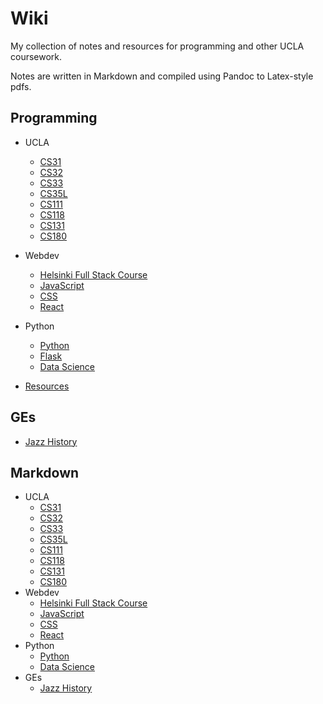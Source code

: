 # Wiki

My collection of notes and resources for programming and other UCLA coursework.

Notes are written in Markdown and compiled using Pandoc to Latex-style pdfs.

## Programming

- UCLA
  - [CS31](Programming/CS31.pdf)
  - [CS32](Programming/CS32.pdf)
  - [CS33](Programming/CS33.pdf)
  - [CS35L](Programming/CS35L.pdf)
  - [CS111](Programming/CS111.pdf)
  - [CS118](Programming/CS118.pdf)
  - [CS131](Programming/CS131.pdf)
  - [CS180](Programming/CS180.pdf)
- Webdev
  - [Helsinki Full Stack Course](Programming/full_stack.pdf)
  - [JavaScript](Programming/javascript.pdf)
  - [CSS](Programming/css.pdf)
  - [React](Programming/react.pdf)
- Python
  - [Python](Programming/python.pdf)
  - [Flask](Programming/flask.pdf)
  - [Data Science](Programming/data_science.pdf)

- [Resources](resources.md)

## GEs

- [Jazz History](Other/M50B.pdf)

## Markdown

- UCLA
  - [CS31](Programming/CS31.md)
  - [CS32](Programming/CS32.md)
  - [CS33](Programming/CS33.md)
  - [CS35L](Programming/CS35L.md)
  - [CS111](Programming/CS111.md)
  - [CS118](Programming/CS118.md)
  - [CS131](Programming/CS131.md)
  - [CS180](Programming/CS180.md)
- Webdev
  - [Helsinki Full Stack Course](Programming/full_stack.md)
  - [JavaScript](Programming/javascript.md)
  - [CSS](Programming/css.pdf)
  - [React](Programming/react.md)
- Python
  - [Python](Programming/python.md)
  - [Data Science](Programming/data_science.md)
- GEs
  - [Jazz History](Other/M50B.md)
